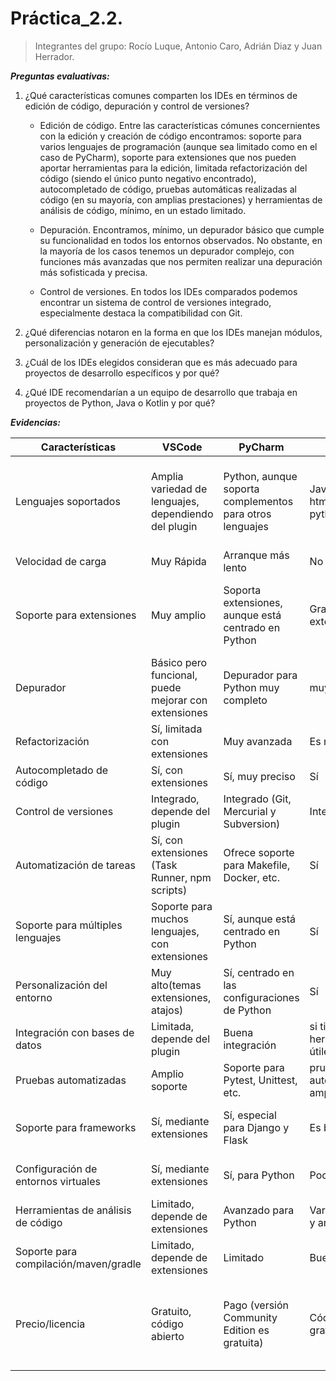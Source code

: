 # Práctica_2.2.

> Integrantes del grupo: Rocío Luque, Antonio Caro, Adrián Diaz y Juan Herrador.

***Preguntas evaluativas:***

1. ¿Qué características comunes comparten los IDEs en términos de edición de código, depuración y control de versiones?

   - Edición de código. Entre las características cómunes concernientes con la edición y creación de código encontramos: soporte para varios lenguajes de programación (aunque sea limitado como en el caso de PyCharm), soporte para extensiones que nos pueden aportar herramientas para la edición, limitada refactorización del código (siendo el único punto negativo encontrado), autocompletado de código, pruebas automáticas realizadas al código (en su mayoría, con amplias prestaciones) y herramientas de análisis de código, mínimo, en un estado limitado.
     
   - Depuración. Encontramos, mínimo, un depurador básico que cumple su funcionalidad en todos los entornos observados. No obstante, en la mayoría de los casos tenemos un depurador complejo, con funciones más avanzadas que nos permiten realizar una depuración más sofisticada y precisa.
     
   - Control de versiones. En todos los IDEs comparados podemos encontrar un sistema de control de versiones integrado, especialmente destaca la compatibilidad con Git.
     
2. ¿Qué diferencias notaron en la forma en que los IDEs manejan módulos, personalización y generación de ejecutables?
   
3. ¿Cuál de los IDEs elegidos consideran que es más adecuado para proyectos de desarrollo específicos y por qué?
   
4. ¿Qué IDE recomendarían a un equipo de desarrollo que trabaja en proyectos de Python, Java o Kotlin y por qué?


***Evidencias:*** 

| Características |  VSCode   |  PyCharm  |  NetBeans |  Visual Studio |   Fleet  |
| --------------- | --------- | --------- | --------- | -------------- | -------- |
| Lenguajes soportados |Amplia variedad de lenguajes, dependiendo del plugin|Python, aunque soporta complementos para otros lenguajes|Java,php,Javascript, html, css, python,kotlin| C#, C++, Python, JavaScript, Visual Basic etc. | Python, C, C++, HTML, CSS, Java, Javascript, Kotlin, JSON, C#, Docker, Gradle|
| Velocidad de carga | Muy Rápida| Arranque más lento | No muy rápido | Rápida|Rápida|
| Soporte para extensiones | Muy amplio |Soporta extensiones, aunque está centrado en Python|Gran soporte de extensiones | Muy amplia |Solo tiene las extensiones para programar los diferentes lenguajes|
| Depurador |Básico pero funcional, puede mejorar con extensiones|Depurador para Python muy completo|muy avanzado|Complejo para múltiples lenguajes|Básico|
| Refactorización | Sí, limitada con extensiones|Muy avanzada|Es más limitada|Limitada, mediana cobertura|Si, pero limitado|
|Autocompletado de código | Sí, con extensiones|Sí, muy preciso| Sí|Avanzado, nativo| Sí |
| Control de versiones |Integrado, depende del plugin|Integrado (Git, Mercurial y Subversion)| Integrado |Integrado (Git y más)| Git  |
| Automatización de tareas |Sí, con extensiones (Task Runner, npm scripts)|Ofrece soporte para Makefile, Docker, etc.| Sí  |   Sí   |   Sí  |
| Soporte para múltiples lenguajes | Soporte para muchos lenguajes, con extensiones |Sí, aunque está centrado en Python | Sí  | Sí, múltiples lenguajes  |  Sí   |
|Personalización del entorno| Muy alto(temas extensiones, atajos) |Sí, centrado en las configuraciones de Python| Sí | Sí | Limitada |
|Integración con bases de datos | Limitada, depende del plugin | Buena integración | si tiene y tiene herramientas muy útiles |Soporte con varias bases de datos| Si, a través de un plugin|
| Pruebas automatizadas | Amplio soporte | Soporte para Pytest, Unittest, etc. | pruebas automatizadas amplia | Amplio soporte | Amplio soporte |
| Soporte para frameworks | Sí, mediante extensiones |Sí, especial para Django y Flask|Es bastante amplio| Amplio (ASP.NET, Entity Framework) |Si, limitado y a través de plugins|
| Configuración de entornos virtuales |Sí, mediante extensiones| Sí, para Python | Poco limitado | Configuración avanzada|Si, configuración avanzada|
| Herramientas de análisis de código |Limitado, depende de extensiones| Avanzado para Python| Varias herramientas y análisis de código  |Herramientas avanzadas|Limitado|
|Soporte para compilación/maven/gradle |Limitado, depende de extensiones|Limitado|Buen soporte|Nativo para múltiples lenguajes |  Sí  |
| Precio/licencia | Gratuito, código abierto | Pago (versión Community Edition es gratuita) | Código abierto y gratuito |Pago (Versión Community gratuita)|En desarrollo, Pagó por definir (Gratuito para educación y hobbies)|

